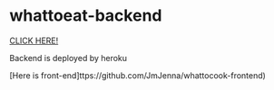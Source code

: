 # whattoeat-backend

[CLICK HERE!](https://whattocook-backend.herokuapp.com/users)
<p> Backend is deployed by heroku </p>

[Here is front-end]ttps://github.com/JmJenna/whattocook-frontend)
